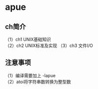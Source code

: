<!--
 * @Author: your name
 * @Date: 2020-01-20 17:28:49
 * @LastEditTime : 2020-01-22 09:41:19
 * @LastEditors  : Please set LastEditors
 * @Description: In User Settings Edit
 * @FilePath: /apue/README.md
 -->
# apue
## ch简介
（1）ch1 UNIX基础知识  
（2）ch2 UNIX标准及实现
（3）ch3 文件I/O
## 注意事项
（1）编译需要加上 -lapue  
（2）atoi将字符串数转换为整型数  
